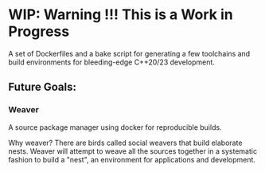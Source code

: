 # WIP: Warning !!! This is a Work in Progress

A set of Dockerfiles and a bake script for generating a few toolchains and build environments
for bleeding-edge C++20/23 development.


## Future Goals:

### Weaver
A source package manager using docker for reproducible builds.

Why weaver? There are birds called social weavers that build elaborate nests. Weaver will attempt to weave all the sources together in a systematic fashion to build a "nest", an environment for applications and development.



